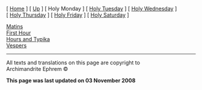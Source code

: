 \[ [Home](index.md) \] \[ [Up](holyweek.md) \] \[ Holy Monday \]
\[ [Holy Tuesday](holyTues.md) \] \[ [Holy Wednesday](holyWed.md) \]
\[ [Holy Thursday](holyThu.md) \] \[ [Holy Friday](holyFri.md) \]
\[ [Holy Saturday](holy.md) \]

[Matins](HWMonMat.md)  
[First Hour](HWHrs01.md)  
[Hours and Typika](HWHrsTyp.md)  
[Vespers](HWMon-V.md)

-----

All texts and translations on this page are copyright to  
Archimandrite Ephrem ©

**This page was last updated on 03 November 2008**

